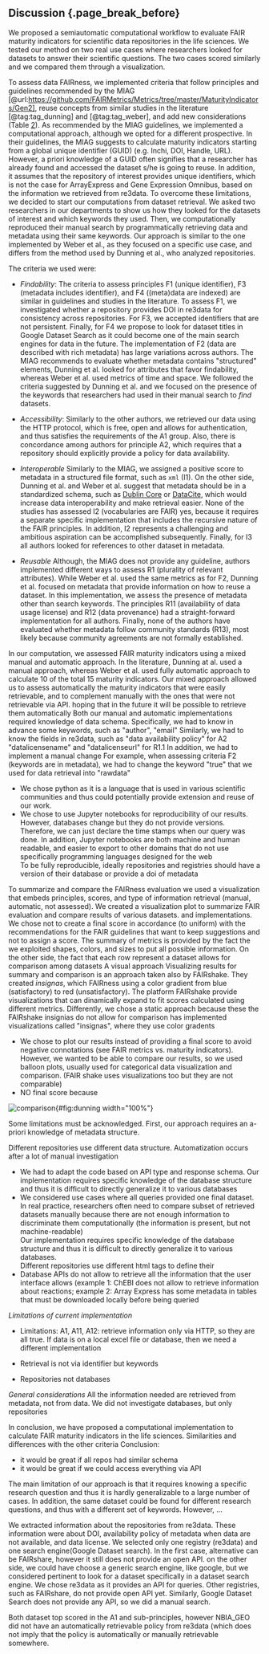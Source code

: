 ## Discussion {.page_break_before}

We proposed a semiautomatic computational workflow to evaluate FAIR maturity indicators for scientific data repositories in the life sciences.
We tested our method on two real use cases where researchers looked for datasets to answer their scientific questions.
The two cases scored similarly and we compared them through a visualization.  

To assess data FAIRness, we implemented criteria that
follow principles and guidelines recommended by the MIAG [@url:https://github.com/FAIRMetrics/Metrics/tree/master/MaturityIndicators/Gen2],
reuse concepts from similar studies in the literature [@tag:tag_dunning] and [@tag:tag_weber], and
add new considerations (Table <a href="#maturity_indicators">2</a>).
As recommended by the MIAG guidelines, we implemented a computational approach,
although we opted for a different prospective.
In their guidelines, the MIAG suggests to calculate maturity indicators starting from a global unique identifier (GUID) (e.g. Inchi, DOI, Handle, URL).
However, a priori knowledge of a GUID often signifies that a researcher has already found and accessed the dataset s/he is going to reuse.
In addition, it assumes that the repository of interest provides unique identifiers, which is not the case for ArrayExpress and Gene Expression Omnibus, based on the information we retrieved from re3data.
To overcome these limitations, we decided to start our computations from dataset retrieval.
We asked two researchers in our departments to show us how they looked for the datasets of interest and which keywords they used.
Then, we computationally reproduced their manual search by programmatically retrieving data and metadata using their same keywords.
Our approach is similar to the one implemented by Weber et al., as they focused on a specific use case, and differs from the method used by Dunning et al., who analyzed repositories.

<!--From the manual approach presented by Dunning et al [cit] we reused some valuable practical criteria to assess data FAIRness.
First, we embraced their definitions for the criteria F2 (data are described with rich metadata) and R1 ((meta)data are richly described with a plurality of attributes).
In their approach, they defined the metadata as F2 as attributes that can "help findability", whereas R1 are attributes that "help one evaluate how reusable a dataset it".
We translated this to keywords and all the other attributes contained in the metadata.
From the approach by Dunning et al. [cit] we took the difference between F2 and R1, amd Title for F4 criteria R12
Finally, from weber et al. we took the computational aspect and the specific of one cases-->

The criteria we used were:


- *Findability*:
The criteria to assess principles F1 (unique identifier), F3 (metadata includes identifier), and F4 ((meta)data are indexed) are similar in guidelines and studies in the literature.
To assess F1, we investigated whether a repository provides DOI in re3data for consistency across repositories.
For F3, we accepted identifiers that are not persistent.
Finally, for F4 we propose to look for dataset titles in Google Dataset Search as it could become one of the main search engines for data in the future.
The implementation of F2 (data are described with rich metadata) has large variations across authors.
The MIAG recommends to evaluate whether metadata contains "structured" elements,
Dunning et al. looked for attributes that favor findability, whereas
Weber et al. used metrics of time and space.
We followed the criteria suggested by Dunning et al. and we focused on the presence of the keywords that researchers had used in their manual search to *find* datasets.

- *Accessibility*:
Similarly to the other authors, we retrieved our data using the HTTP protocol, which is free, open and allows for authentication, and thus satisfies the requirements of the A1 group.
Also, there is concordance among authors for principle A2, which requires that a repository should explicitly provide a policy for data availability.

- *Interoperable*
Similarly to the MIAG, we assigned a positive score to metadata in a structured file format, such as `xml` (I1). On the other side, Dunning et al. and Weber et al. suggest that metadata should be in a standardized schema, such as [Dublin Core](https://www.dublincore.org/) or [DataCite](https://schema.datacite.org/), which would increase data interoperability and make retrieval easier.
None of the studies has assessed I2 (vocabularies are FAIR) yes, because it requires a separate specific implementation that includes the recursive nature of the FAIR principles. In addition, I2 represents a challenging and ambitious aspiration can be accomplished subsequently.
Finally, for I3 all authors looked for references to other dataset in metadata.

- *Reusable*
Although, the MIAG does not provide any guideline, authors implemented different ways to assess R1 (plurality of relevant attributes).
While Weber et al. used the same metrics as for F2, Dunning et al. focused on metadata that provide information on how to reuse a dataset.
In this implementation, we assess the presence of metadata other than search keywords.
The principles R11 (availability of data usage license) and R12 (data provenance) had a straight-forward implementation for all authors.
Finally, none of the authors have evaluated whether metadata follow community standards (R13), most likely because community agreements are not formally established.

In our computation, we assessed FAIR maturity indicators using a mixed manual and automatic approach.
In the literature, Dunning at al. used a manual approach, whereas
Weber et al. used fully automatic approach to calculate 10 of the total 15 maturity indicators.
Our mixed approach allowed us to assess automatically the maturity indicators that were easily retrievable, and to complement manually with the ones that were not retrievable via API.  hoping that in the future it will be possible to retrieve them automatically
Both our manual and automatic implementations required knowledge of data schema.
Specifically, we had to know in advance some keywords, such as "author", "email"
Similarly, we had to know the fields in re3data, such as "data availability policy" for A2 "datalicensename" and "datalicenseurl" for R1.1
In addition, we had to implement a manual change
For example, when assessing criteria F2 (keywords are in metadata), we had to change the keyword "true" that we used for data retrieval into "rawdata"


- We chose python as it is a language that is used in various scientific communities and thus could potentially provide extension and reuse of our work.
- We chose to use Jupyter notebooks for reproducibility of our results. However, databases change but they do not provide versions. Therefore, we can just declare the time stamps when our query was done. In addition, Jupyter notebooks are both machine and human readable, and easier to export to other domains that do not use specifically programming languages designed for the web  
To be fully reproducible, ideally repositories and registries should have a version of their database or provide a doi of metadata

<!-- Discussion of results and -->

<!--**Visualizing the FAIR maturity indicators**-->
To summarize and compare the FAIRness
 evaluation we used a visualization that embeds principles, scores, and type of information retrieval (manual, automatic, not assessed).
We created a visualization plot to summarize FAIR evaluation and compare results of various datasets.
 and implementations.
We chose not to create a final score in accordance (to uniform) with the recommendations for the FAIR guidelines that want to keep suggestions and not to assign a score.
The summary of metrics is provided by the fact the we exploited shapes, colors, and sizes to put all possible information.
On the other side, the fact that each row represent a dataset allows for comparison among datasets
A visual approach
Visualizing results for summary and comparison is an approach taken also by FAIRshake.
They created *insignas*,
which FAIRness using a color gradient from blue (satisfactory) to red (unsatisfactory).
The platform FAIRshake provide visualizations that can dinamically expand to fit scores calculated using different metrics.
Differently, we chose a static approach because these the FAIRshake insignias do not allow for comparison
has implemented visualizations called "insignas", where they use color gradents
- We chose to plot our results instead of providing a final score to avoid negative connotations (see FAIR metrics vs. maturity indicators).
  However, we wanted to be able to compare our results, so we used balloon plots, usually used for categorical data visualization and comparison. (FAIR shake uses visualizations too but they are not comparable)  
- NO final score because

![comparison](images/dunning.svg){#fig:dunning width="100%"}




Some limitations must be acknowledged.
First, our approach requires an a-priori knowledge of metadata structure.

Different repositories use different data structure.
Automatization occurs after a lot of manual investigation

- We had to adapt the code based on  API type and response schema.
  Our implementation requires specific knowledge of the database structure and thus it is difficult to directly generalize it to various databases  
- We considered use cases where all queries provided one final dataset. In real practice, researchers often need to compare subset of retrieved datasets manually because there are not enough information to discriminate them computationally (the information is present, but not machine-readable)  
Our implementation requires specific knowledge of the database structure and thus it is difficult to directly generalize it to various databases.  
Different repositories use different html tags to define their
- Database APIs do not allow to retrieve all the information that the user interface allows (example 1: ChEBI does not allow to retrieve information about reactions; example 2: Array Express has some metadata in tables that must be downloaded locally before being queried  

*Limitations of current implementation*
- Limitations: A1, A11, A12: retrieve information only via HTTP, so they are all true. If data is on a local excel file or database, then we need a different implementation
+ Retrieval is not via identifier but keywords
- Repositories not databases

*General considerations*
All the information needed are retrieved from metadata, not from data.
We did not investigate databases, but only repositories

In conclusion, we have proposed a computational implementation to calculate FAIR maturity indicators in the life sciences.
Similarities and differences with the other criteria
Conclusion:
- it would be great if all repos had similar schema
- it would be great if we could access everything via API



The main limitation of our approach is that it requires knowing a specific research question and thus it is hardly generalizable to a large number of cases.
In addition, the same dataset could be found for different research questions, and thus with a different set of keywords.
However, ...


We extracted information about the repositories from re3data. These information were about DOI, availability policy of metadata when data are not available, and data license.
We selected only one registry (re3data) and one search engine(Google Dataset search). In the first case, alternative can be FAIRshare, however it still does not provide an open API. on the other side, we could have choose a generic search engine, like google, but we considered pertinent to look for a dataset specifically in a dataset search engine.
We chose re3data as it provides an API for queries. Other registries, such as FAIRshare, do not provide open API yet.
Similarly, Google Dataset Search does not provide any API, so we did a manual search.

Both dataset top scored in the A1 and sub-principles, however NBIA_GEO did not have an automatically retrievable policy from re3data (which does not imply that the policy is automatically or manually retrievable somewhere.


  <!--
  The interpretation of the FAIR principles was not always trivial. Given that they are vague by definition, we had to take decision. We based our decisions on the principles themselves,
  the interpretation by the authors of the metrics and two previous studies that computed FAIR maturity indicators on a large
  -->
